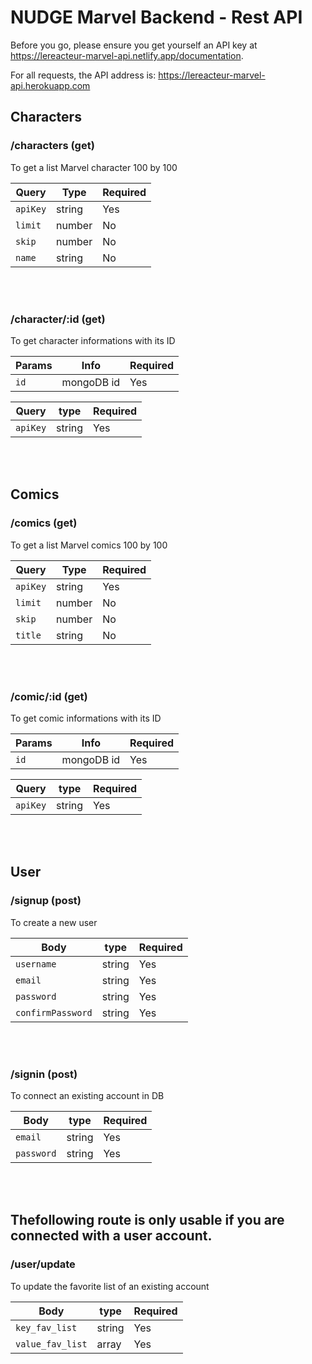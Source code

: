 
# NUDGE Marvel Backend - Rest API

Before you go, please ensure you get yourself an API key at https://lereacteur-marvel-api.netlify.app/documentation.

For all requests, the API address is: https://lereacteur-marvel-api.herokuapp.com

## Characters

### /characters (get)

To get a list Marvel character 100 by 100 

| Query             | Type    | Required |
| ----------------- | ------- | -------- |
| `apiKey`          | string  | Yes      |
| `limit`           | number  | No       |
| `skip`            | number  | No       |
| `name`            | string  | No       |

<br>
<br>


### /character/:id (get) 

To get character informations with its ID 

| Params            | Info        | Required |
| ----------------- | ----------- | -------- |
| `id`              | mongoDB id  | Yes      |


| Query   | type   | Required |
| --------| -------| -------- |
|`apiKey` | string | Yes      |

<br>
<br>

## Comics

### /comics (get) 

To get a list Marvel comics 100 by 100 

| Query             | Type    | Required |
| ----------------- | ------- | -------- |
| `apiKey`          | string  | Yes      |
| `limit`           | number  | No       |
| `skip`            | number  | No       |
| `title`           | string  | No       |

<br>
<br>

### /comic/:id (get) 

To get comic informations with its ID 

| Params            | Info        | Required |
| ----------------- | ----------- | -------- |
| `id`              | mongoDB id  | Yes      |


| Query   | type   | Required |
| --------| -------| -------- |
|`apiKey` | string | Yes      |

<br>
<br>


## User

### /signup (post)

To create a new user

| Body            | type   | Required |
| --------------- | ------ | -------- |
|`username`       | string | Yes      |
|`email`          | string | Yes      |
|`password`       | string | Yes      |
|`confirmPassword`| string | Yes      |


<br>
<br>

### /signin (post)

To connect an existing account in DB

| Body     | type   | Required |
| -------- | ------ | -------- |
|`email`   | string | Yes      |
|`password`| string | Yes      |


<br>
<br>

## Thefollowing route is only usable if you are connected with a user account.

### /user/update 

To update the favorite list of an existing account

| Body           | type   | Required |
| -------------- | ------ | -------- |
|`key_fav_list`  | string | Yes      |
|`value_fav_list`| array  | Yes      |











